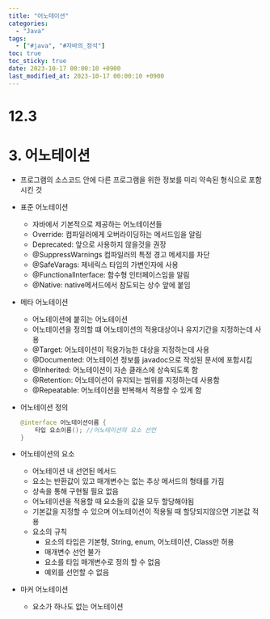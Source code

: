 ```yaml
---
title: "어노테이션"
categories:
  - "Java"
tags:
  - ["#java", "#자바의_정석"]
toc: true
toc_sticky: true
date: 2023-10-17 00:00:10 +0900
last_modified_at: 2023-10-17 00:00:10 +0900
---
```

# 12.3

# 3. 어노테이션

- 프로그램의 소스코드 안에 다른 프로그램을 위한 정보를 미리 약속된 형식으로 포함시킨 것
- 표준 어노테이션
    - 자바에서 기본적으로 제공하는 어노테이션들
    - Override: 컴파일러에게 오버라이딩하는 메서드임을 알림
    - Deprecated: 앞으로 사용하지 않을것을 권장
    - @SuppressWarnings 컴파일러의 특정 경고 메세지를 차단
    - @SafeVarags: 제네릭스 타입의 가변인자에 사용
    - @Functionallnterface: 함수형 인터페이스임을 알림
    - @Native: native메서드에서 참도되는 상수 앞에 붙임
- 메타 어노테이션
    - 어노테이션에 붙히는 어노테이션
    - 어노테이션을 정의할 떄 어노테이션의 적용대상이나 유지기간을 지정하는데 사용
    - @Target: 어노테이션이 적용가능한 대상을 지정하는데 사용
    - @Documented: 어노테이션 정보를 javadoc으로 작성된 문서에 포함시킴
    - @Inherited: 어노테이션이 자손 클래스에 상속되도록 함
    - @Retention: 어노테이션이 유지되는 범위를 지정하는데 사용함
    - @Repeatable: 어노테이션을 반복해서 적용할 수 있게 함
- 어노테이션 정의
    
    ```java
    @interface 어노테이션이름 {
    	타입 요소이름(); //어노테이션의 요소 선언
    }
    ```
    
- 어노테이션의 요소
    - 어노테이션 내 선언된 메서드
    - 요소는 반환값이 있고 매개변수는 없는 추상 메서드의 형태를 가짐
    - 상속을 통해 구현될 필요 없음
    - 어노테이션을 적용할 때 요소들의 값을 모두 할당해야됨
    - 기본값을 지정할 수 있으며 어노테이션이 적용될 때 할당되지않으면 기본값 적용
    - 요소의 규칙
        - 요소의 타입은 기본형, String, enum, 어노테이션, Class만 허용
        - 매개변수 선언 불가
        - 요소를 타입 매개변수로 정의 할 수 없음
        - 예외를 선언할 수 없음
- 마커 어노테이션
    - 요소가 하나도 없는 어노테이션